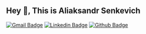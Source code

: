 ## Hey 👋, This is Aliaksandr Senkevich
[![Gmail Badge](https://img.shields.io/badge/-puskin1914@gmail.com-c14438?style=flat&logo=Gmail&logoColor=white&link=mailto:puskin1914@gmail.com)](mailto:puskin1914@gmail.com) 
[![Linkedin Badge](https://img.shields.io/badge/-aliaksandr-0072b1?style=flat&logo=Linkedin&logoColor=white&link=https://www.linkedin.com/in/aliaksandr-senkevich-bb039419a/)](https://www.linkedin.com/in/a-senkevich) [![Github Badge](https://img.shields.io/badge/-aliaksandrsen-grey?style=flat&logo=github&logoColor=white&link=https://github.com/aliaksandrsen/)](https://www.github.com/aliaksandrsen) <p align='left'>
